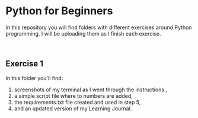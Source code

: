 # Python for Beginners
In this repository you will find folders with different exercises around Python programming. I will be uploading them as I finish each exercise. 

<br>

## Exercise 1
In this folder you'll find: 
1. screenshots of my terminal as I went through the instructions ,
2. a simple script file where to numbers are added,
3. the requirements.txt file created and used in step 5,
4. and an updated version of my Learning Journal. 
